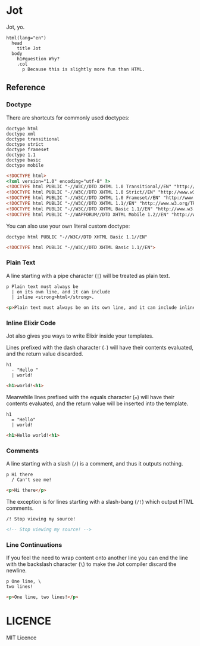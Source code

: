 Jot
===

Jot, yo.

```jade
html(lang="en")
  head
    title Jot
  body
    h1#question Why?
    .col
      p Because this is slightly more fun than HTML.
```

## Reference

### Doctype

There are shortcuts for commonly used doctypes:

```jade
doctype html
doctype xml
doctype transitional
doctype strict
doctype frameset
doctype 1.1
doctype basic
doctype mobile
```
```html
<!DOCTYPE html>
<?xml version="1.0" encoding="utf-8" ?>
<!DOCTYPE html PUBLIC "-//W3C//DTD XHTML 1.0 Transitional//EN" "http://www.w3.org/TR/xhtml1/DTD/xhtml1-transitional.dtd">
<!DOCTYPE html PUBLIC "-//W3C//DTD XHTML 1.0 Strict//EN" "http://www.w3.org/TR/xhtml1/DTD/xhtml1-strict.dtd">
<!DOCTYPE html PUBLIC "-//W3C//DTD XHTML 1.0 Frameset//EN" "http://www.w3.org/TR/xhtml1/DTD/xhtml1-frameset.dtd">
<!DOCTYPE html PUBLIC "-//W3C//DTD XHTML 1.1//EN" "http://www.w3.org/TR/xhtml11/DTD/xhtml11.dtd">
<!DOCTYPE html PUBLIC "-//W3C//DTD XHTML Basic 1.1//EN" "http://www.w3.org/TR/xhtml-basic/xhtml-basic11.dtd">
<!DOCTYPE html PUBLIC "-//WAPFORUM//DTD XHTML Mobile 1.2//EN" "http://www.openmobilealliance.org/tech/DTD/xhtml-mobile12.dtd">
```

You can also use your own literal custom doctype:

```jade
doctype html PUBLIC "-//W3C//DTD XHTML Basic 1.1//EN"
```
```html
<!DOCTYPE html PUBLIC "-//W3C//DTD XHTML Basic 1.1//EN">
```


### Plain Text

A line starting with a pipe character (`|`) will be treated as plain text.

```jade
p Plain text must always be
  | on its own line, and it can include
  | inline <strong>html</strong>.
```
```html
<p>Plain text must always be on its own line, and it can include inline <strong>html</strong>.</p>
```


### Inline Elixir Code

Jot also gives you ways to write Elixir inside your templates.

Lines prefixed with the dash character (`-`) will have their contents
evaluated, and the return value discarded.

```slim
h1
  - "Hello "
  | world!
```
```html
<h1>world!<h1>
```

Meanwhile lines prefixed with the equals character (`=`) will have their
contents evaluated, and the return value will be inserted into the template.

```slim
h1
  = "Hello"
  | world!
```
```html
<h1>Hello world!<h1>
```


### Comments

A line starting with a slash (`/`) is a comment, and thus it outputs nothing.

```slim
p Hi there
  / Can't see me!
```
```html
<p>Hi there</p>
```

The exception is for lines starting with a slash-bang (`/!`) which output HTML
comments.

```slim
/! Stop viewing my source!
```
```html
<!-- Stop viewing my source! -->
```


### Line Continuations

If you feel the need to wrap content onto another line you can end the line
with the backslash character (`\`) to make the Jot compiler discard the
newline.

```slim
p One line, \
two lines!
```
```html
<p>One line, two lines!</p>
```

# LICENCE

MIT Licence
